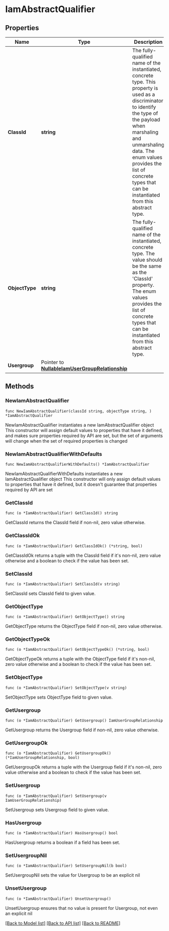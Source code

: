 # IamAbstractQualifier

## Properties

Name | Type | Description | Notes
------------ | ------------- | ------------- | -------------
**ClassId** | **string** | The fully-qualified name of the instantiated, concrete type. This property is used as a discriminator to identify the type of the payload when marshaling and unmarshaling data. The enum values provides the list of concrete types that can be instantiated from this abstract type. | 
**ObjectType** | **string** | The fully-qualified name of the instantiated, concrete type. The value should be the same as the &#39;ClassId&#39; property. The enum values provides the list of concrete types that can be instantiated from this abstract type. | 
**Usergroup** | Pointer to [**NullableIamUserGroupRelationship**](IamUserGroupRelationship.md) |  | [optional] 

## Methods

### NewIamAbstractQualifier

`func NewIamAbstractQualifier(classId string, objectType string, ) *IamAbstractQualifier`

NewIamAbstractQualifier instantiates a new IamAbstractQualifier object
This constructor will assign default values to properties that have it defined,
and makes sure properties required by API are set, but the set of arguments
will change when the set of required properties is changed

### NewIamAbstractQualifierWithDefaults

`func NewIamAbstractQualifierWithDefaults() *IamAbstractQualifier`

NewIamAbstractQualifierWithDefaults instantiates a new IamAbstractQualifier object
This constructor will only assign default values to properties that have it defined,
but it doesn't guarantee that properties required by API are set

### GetClassId

`func (o *IamAbstractQualifier) GetClassId() string`

GetClassId returns the ClassId field if non-nil, zero value otherwise.

### GetClassIdOk

`func (o *IamAbstractQualifier) GetClassIdOk() (*string, bool)`

GetClassIdOk returns a tuple with the ClassId field if it's non-nil, zero value otherwise
and a boolean to check if the value has been set.

### SetClassId

`func (o *IamAbstractQualifier) SetClassId(v string)`

SetClassId sets ClassId field to given value.


### GetObjectType

`func (o *IamAbstractQualifier) GetObjectType() string`

GetObjectType returns the ObjectType field if non-nil, zero value otherwise.

### GetObjectTypeOk

`func (o *IamAbstractQualifier) GetObjectTypeOk() (*string, bool)`

GetObjectTypeOk returns a tuple with the ObjectType field if it's non-nil, zero value otherwise
and a boolean to check if the value has been set.

### SetObjectType

`func (o *IamAbstractQualifier) SetObjectType(v string)`

SetObjectType sets ObjectType field to given value.


### GetUsergroup

`func (o *IamAbstractQualifier) GetUsergroup() IamUserGroupRelationship`

GetUsergroup returns the Usergroup field if non-nil, zero value otherwise.

### GetUsergroupOk

`func (o *IamAbstractQualifier) GetUsergroupOk() (*IamUserGroupRelationship, bool)`

GetUsergroupOk returns a tuple with the Usergroup field if it's non-nil, zero value otherwise
and a boolean to check if the value has been set.

### SetUsergroup

`func (o *IamAbstractQualifier) SetUsergroup(v IamUserGroupRelationship)`

SetUsergroup sets Usergroup field to given value.

### HasUsergroup

`func (o *IamAbstractQualifier) HasUsergroup() bool`

HasUsergroup returns a boolean if a field has been set.

### SetUsergroupNil

`func (o *IamAbstractQualifier) SetUsergroupNil(b bool)`

 SetUsergroupNil sets the value for Usergroup to be an explicit nil

### UnsetUsergroup
`func (o *IamAbstractQualifier) UnsetUsergroup()`

UnsetUsergroup ensures that no value is present for Usergroup, not even an explicit nil

[[Back to Model list]](../README.md#documentation-for-models) [[Back to API list]](../README.md#documentation-for-api-endpoints) [[Back to README]](../README.md)


